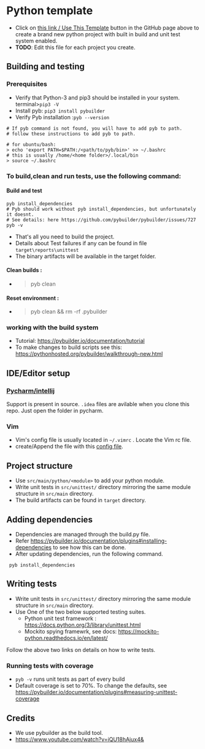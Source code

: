 # Python template
  * Click on [this link / Use This Template](https://github.com/aicore/Template-PythonProject/generate) button in the GitHub page above to  create a brand new python project with built in build and unit test system enabled.
  * **TODO**: Edit this file for each project you create.

## Building and testing
### Prerequisites
* Verify that Python-3 and pip3 should be installed in your system. terminal>`pip3 -V`
* Install pyb:  `pip3 install pybuilder`
* Verify Pyb  installation :`pyb --version`
```shell
# If pyb command is not found, you will have to add pyb to path.
# follow these instructions to add pyb to path.

# for ubuntu/bash:
> echo 'export PATH=$PATH:/<path/to/pyb/bin>' >> ~/.bashrc
# this is usually /home/<home folder>/.local/bin 
> source ~/.bashrc
```

### To build,clean and run tests, use the following command:
#### Build and test
```shell
pyb install_dependencies 
# Pyb should work without pyb install_dependencies, but unfortunately it doesnt.
# See details: here https://github.com/pybuilder/pybuilder/issues/727 
pyb -v
```
* That's all you need to build the project.
* Details about Test failures if any can be found in file `target\reports\unittest`
* The binary artifacts will be available in the target folder.
#### Clean builds :
* > pyb clean
  
#### Reset environment :
* > pyb clean && rm -rf .pybuilder

### working with the build system
* Tutorial: https://pybuilder.io/documentation/tutorial
* To make changes to build scripts see this: https://pythonhosted.org/pybuilder/walkthrough-new.html

## IDE/Editor setup
### [Pycharm/intellij](https://www.jetbrains.com/pycharm/) 
 Support is present in source. `.idea` files are avilable when you clone this repo. Just open the folder in pycharm.
### Vim
* Vim's config file is usually located in `~/.vimrc` . Locate the Vim rc file.
* create/Append the file with this [config file](https://github.com/aicore/Template-PythonProject/blob/main/ideconfig/vimrc).

## Project structure
* Use `src/main/python/<module>` to add your python module.
* Write unit tests in `src/unittest/` directory mirroring the same module structure in `src/main` directory.
* The build artifacts can be found in `target` directory.

## Adding dependencies
* Dependencies are managed through the build.py file.
* Refer https://pybuilder.io/documentation/plugins#installing-dependencies to see how this can be done.
* After updating dependencies, run the following command.
```shell
 pyb install_dependencies
```

## Writing tests
* Write unit tests in `src/unittest/` directory mirroring the same module structure in `src/main` directory.
* Use One of the two below supported testing suites.
  - Python unit test framework : https://docs.python.org/3/library/unittest.html
  - Mockito spying framewrk, see docs: https://mockito-python.readthedocs.io/en/latest/

Follow the above two links on details on how to write tests.

### Running tests with coverage
* `pyb -v` runs unit tests as part of every build
* Default coverage is set to 70%. To change the defaults, see https://pybuilder.io/documentation/plugins#measuring-unittest-coverage 

## Credits
* We use pybuilder as the build tool.
* https://www.youtube.com/watch?v=iQU18hAjux4&

